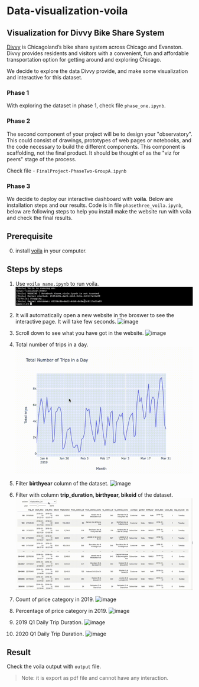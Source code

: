 # Data-visualization-voila

## Visualization for Divvy Bike Share System
[Divvy](https://divvybikes.com) is Chicagoland’s bike share system across Chicago and Evanston. Divvy provides residents and visitors with a convenient, fun and affordable transportation option for getting around and exploring Chicago. 

We decide to explore the data Divvy provide, and make some visualization and interactive for this dataset.

### Phase 1
With exploring the dataset in phase 1, check file `phase_one.ipynb`.

### Phase 2
The second component of your project will be to design your "observatory". This could consist of drawings, prototypes of web pages or notebooks, and the code necessary to build the different components. This component is scaffolding, not the final product. It should be thought of as the "viz for peers" stage of the process. 

Check file - `FinalProject-PhaseTwo-GroupA.ipynb`

### Phase 3
We decide to deploy our interactive dashboard with **voila**. Below are installation steps and our results. Code is in file `phasethree_voila.ipynb`, below are following steps to help you install make the website run with voila and check the final results.

## Prerequisite
0. install [voila](https://voila.readthedocs.io/en/stable/install.html) in your computer.


## Steps by steps

1. Use `voila name.ipynb` to run voila.
![image](image/01.gif)

2. It will automatically open a new website in the broswer to see the interactive page. It will take few seconds.
![image](image/02.gif)

3. Scroll down to see what you have got in the website.
![image](image/03.gif)

4. Total number of trips in a day.
![image](image/total.gif)

5. Filter **birthyear** column of the dataset.
![image](data/filter_df_1.gif)

6. Filter with column **trip_duration, birthyear, bikeid** of the dataset.
![image](image/scroll_filterdf_2.gif)

7. Count of price category in 2019.
![image](image/04.gif)

8. Percentage of price category in 2019.
![image](image/05.gif)

9. 2019 Q1 Daily Trip Duration.
![image](image/06.gif)

10. 2020 Q1 Daily Trip Duration.
![image](image/07.gif)

## Result
Check the voila output with `output` file.

> Note: it is export as pdf file and cannot have any interaction.




